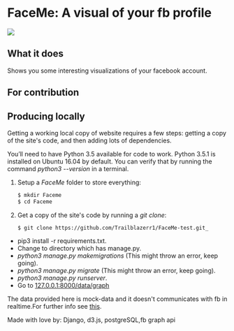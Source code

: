 # FaceMe: A visual of your fb profile
![](https://github.com/Trailblazerr1/FaceMe/blob/master/faceme/www.GIFCreator.me_kYNyES.gif)  

## What it does
Shows you some interesting visualizations of your facebook account.

## For contribution 


## Producing locally  
Getting a working local copy of website requires a few steps: getting a copy of the site's code, and then adding lots of dependencies.  
  
You’ll need to have Python 3.5 available for code to work. Python 3.5.1 is installed on Ubuntu 16.04 by default. You can verify that by running the command _python3 --version_ in a terminal.

1.  Setup a _FaceMe_ folder to store everything:  
	```python
    $ mkdir Faceme
    $ cd Faceme
    ```
2.  Get a copy of the site's code by running a _git clone_:
	~~~
    $ git clone https://github.com/Trailblazerr1/FaceMe-test.git_
    ~~~  
- pip3 install -r requirements.txt.  
- Change to directory which has manage.py.
- _python3 manage.py makemigrations_ (This might throw an error, keep going).  
- _python3 manage.py migrate_ (This might throw an error, keep going).  
- _python3 manage.py runserver_.
- Go to [127.0.0.1:8000/data/graph](127.0.0.1:8000/data/graph) 

The data provided here is mock-data and it doesn't communicates with fb in realtime.For further info see [this](https://github.com/Trailblazerr1/FaceMe).   
     
Made with love by: Django, d3.js, postgreSQL,fb graph api
